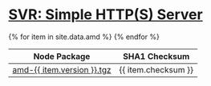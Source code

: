 <h1><a class="site-title" href="/amd/">SVR: Simple HTTP(S) Server</a></h1>
<table>
    <thead>
        <tr>
            <th>Node Package</th>
            <th>SHA1 Checksum</th>
        </tr>
    </thead>
    <tbody>{% for item in site.data.amd %}
        <tr>
            <td>
                <a href="https://registry.npmjs.org/@typescriptlibs/svr/-/svr-{{ item.version }}.tgz">amd-{{ item.version }}.tgz</a>
            </td>
            <td>
                {{ item.checksum }}
            </td>
        </tr>
    {% endfor %}</tbody>
</table>
